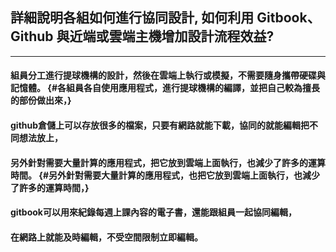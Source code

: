 ## 詳細說明各組如何進行協同設計, 如何利用 Gitbook、Github 與近端或雲端主機增加設計流程效益?

---

#### 組員分工進行提球機構的設計，然後在雲端上執行或模擬，不需要隨身攜帶硬碟與記憶體。 {#各組員各自使用應用程式，進行提球機構的編譯，並把自己較為擅長的部份做出來，}

#### github倉儲上可以存放很多的檔案，只要有網路就能下載，協同的就能編輯把不同想法放上，

#### 另外針對需要大量計算的應用程式，把它放到雲端上面執行，也減少了許多的運算時間。 {#另外針對需要大量計算的應用程式，也把它放到雲端上面執行，也減少了許多的運算時間，}

#### gitbook可以用來紀錄每週上課內容的電子書，還能跟組員一起協同編輯，

#### 在網路上就能及時編輯，不受空間限制立即編輯。



